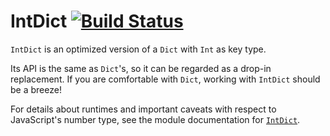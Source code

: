 # IntDict [![Build Status](https://travis-ci.org/sgraf812/elm-intdict.svg)](https://travis-ci.org/sgraf812/elm-intdict)

`IntDict` is an optimized version of a `Dict` with `Int` as key type. 

Its API is the same as `Dict`'s, so it can be regarded as a drop-in replacement.
If you are comfortable with `Dict`, working with `IntDict` should be a breeze!

For details about runtimes and important caveats with respect to JavaScript's number type, see the module documentation for [`IntDict`](./IntDict).